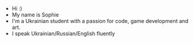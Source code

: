 - Hi :)
- My name is Sophie
- I'm a Ukrainian student with a passion for code, game development and art.
- I speak Ukrainian/Russian/English fluently

<!---
dwellrr/dwellrr is a ✨ special ✨ repository because its `README.md` (this file) appears on your GitHub profile.
You can click the Preview link to take a look at your changes.
--->
